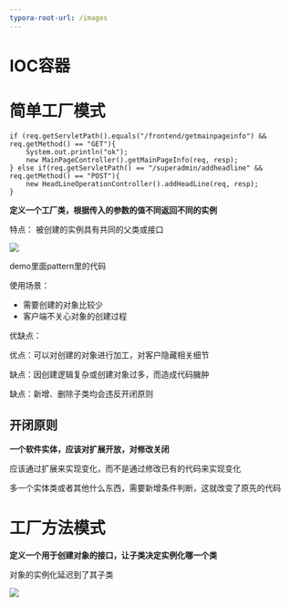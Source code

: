 ```yaml
---
typora-root-url: /images
---
```


# IOC容器

# 简单工厂模式

```
if (req.getServletPath().equals("/frontend/getmainpageinfo") && req.getMethod() == "GET"){
    System.out.println("ok");
    new MainPageController().getMainPageInfo(req, resp);
} else if(req.getServletPath() == "/superadmin/addheadline" && req.getMethod() == "POST"){
    new HeadLineOperationController().addHeadLine(req, resp);
}
```

**定义一个工厂类，根据传入的参数的值不同返回不同的实例**

特点： 被创建的实例具有共同的父类或接口



![](/14.png)



demo里面pattern里的代码



使用场景：

* 需要创建的对象比较少
* 客户端不关心对象的创建过程

优缺点：

优点：可以对创建的对象进行加工，对客户隐藏相关细节

缺点：因创建逻辑复杂或创建对象过多，而造成代码臃肿

缺点：新增、删除子类均会违反开闭原则



## 开闭原则

**一个软件实体，应该对扩展开放，对修改关闭**

应该通过扩展来实现变化，而不是通过修改已有的代码来实现变化

多一个实体类或者其他什么东西，需要新增条件判断，这就改变了原先的代码





# 工厂方法模式

**定义一个用于创建对象的接口，让子类决定实例化哪一个类**

对象的实例化延迟到了其子类

![](/15.png)